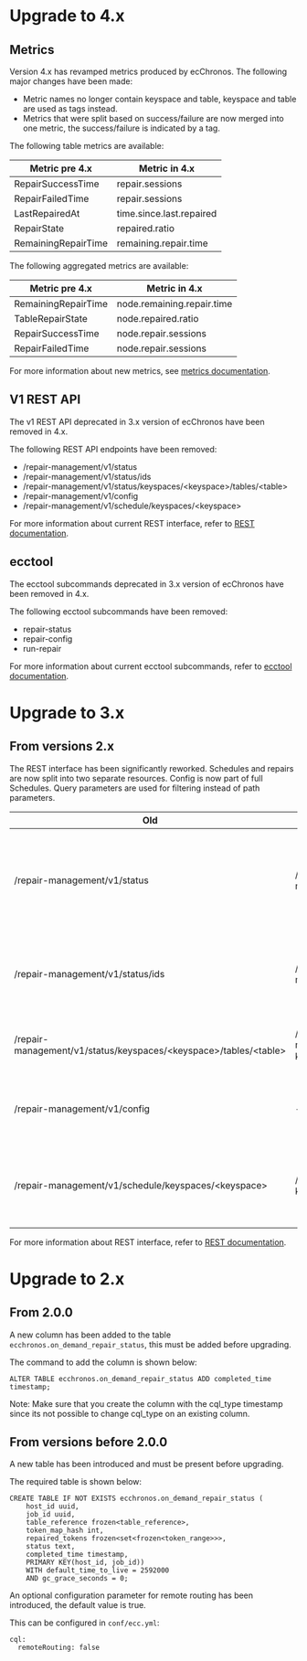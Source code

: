 # Upgrade to 4.x

## Metrics
Version 4.x has revamped metrics produced by ecChronos.
The following major changes have been made:

* Metric names no longer contain keyspace and table, keyspace and table are used as tags instead.
* Metrics that were split based on success/failure are now merged into one metric,
the success/failure is indicated by a tag.

The following table metrics are available:

| Metric pre 4.x                          | Metric in 4.x              |
|-----------------------------------------|----------------------------|
| RepairSuccessTime                       | repair.sessions            |
| RepairFailedTime                        | repair.sessions            |
| LastRepairedAt                          | time.since.last.repaired   |
| RepairState                             | repaired.ratio             |
| RemainingRepairTime                     | remaining.repair.time      |

The following aggregated metrics are available:

| Metric pre 4.x      | Metric in 4.x              |
|---------------------|----------------------------|
| RemainingRepairTime | node.remaining.repair.time |
| TableRepairState    | node.repaired.ratio        |
| RepairSuccessTime   | node.repair.sessions       |
| RepairFailedTime    | node.repair.sessions       |

For more information about new metrics, see [metrics documentation](METRICS.md).

## V1 REST API

The v1 REST API deprecated in 3.x version of ecChronos have been removed in 4.x.

The following REST API endpoints have been removed:
* /repair-management/v1/status
* /repair-management/v1/status/ids
* /repair-management/v1/status/keyspaces/&lt;keyspace&gt;/tables/&lt;table&gt;
* /repair-management/v1/config
* /repair-management/v1/schedule/keyspaces/&lt;keyspace&gt;

For more information about current REST interface, refer to [REST documentation](REST.md).

## ecctool

The ecctool subcommands deprecated in 3.x version of ecChronos have been removed in 4.x.

The following ecctool subcommands have been removed:
* repair-status
* repair-config
* run-repair

For more information about current ecctool subcommands, refer to [ecctool documentation](autogenerated/ECCTOOL.md).

# Upgrade to 3.x

## From versions 2.x

The REST interface has been significantly reworked.
Schedules and repairs are now split into two separate resources.
Config is now part of full Schedules.
Query parameters are used for filtering instead of path parameters.


| Old                                                                          | New                                                                                     | Description                                                                              |
|------------------------------------------------------------------------------|-----------------------------------------------------------------------------------------|------------------------------------------------------------------------------------------|
| /repair-management/v1/status                                                 | /repair-management/v2/[repairs,schedules]                                               | Status has been split into `repairs` for on demand repairs and `schedules` for schedules |
| /repair-management/v1/status/ids                                             | /repair-management/v2/[repairs,schedules]/&lt;id&gt;                                    | Id can now be searched for on repairs or schedules specifically                          |
| /repair-management/v1/status/keyspaces/&lt;keyspace&gt;/tables/&lt;table&gt; | /repair-management/v2/[repairs,schedules]?keyspace=&lt;keyspace&gt;&table=&lt;table&gt; | `keyspace` and `table` are now query parameters                                          |
| /repair-management/v1/config                                                 | -                                                                                       | Config has been removed and is part of `schedules`                                       |
| /repair-management/v1/schedule/keyspaces/&lt;keyspace&gt;                    | /repair-management/v2/repairs?keyspace=&lt;keyspace&gt;&table=&lt;table&gt;             | Triggering can be done by using `POST` to `repairs` with query parameters                |

For more information about REST interface, refer to [REST documentation](REST.md).

# Upgrade to 2.x

## From 2.0.0

A new column has been added to the table `ecchronos.on_demand_repair_status`, this must be added before upgrading.

The command to add the column is shown below:
```
ALTER TABLE ecchronos.on_demand_repair_status ADD completed_time timestamp;
```

Note: Make sure that you create the column with the cql_type timestamp since its not possible to change cql_type on an existing column.

## From versions before 2.0.0

A new table has been introduced and must be present before upgrading.

The required table is shown below:
```
CREATE TABLE IF NOT EXISTS ecchronos.on_demand_repair_status (
    host_id uuid,
    job_id uuid,
    table_reference frozen<table_reference>,
    token_map_hash int,
    repaired_tokens frozen<set<frozen<token_range>>>,
    status text,
    completed_time timestamp,
    PRIMARY KEY(host_id, job_id))
    WITH default_time_to_live = 2592000
    AND gc_grace_seconds = 0;
```

An optional configuration parameter for remote routing has been introduced, the default value is true.

This can be configured in `conf/ecc.yml`:
```
cql:
  remoteRouting: false
```